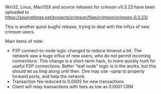 Win32, Linux, MacOSX and source releases for crimson v0.3.23 have been uploaded to
https://sourceforge.net/projects/crimson/files/crimson/crimson-0.3.23/

This is another quick bugfix release, trying to deal with the influx of new crimson users.

Main items of note:

* P2P connect-to-node logic changed to reduce timeout a bit.  The network saw a huge influx of new users, who do not permit incoming connections.  This change is a short-term hack, to more quickly hunt for useful P2P connections.  Better "leaf node" logic is in the works, but this should let us limp along until then.  One may use -upnp to properly forward ports, and help the network.
* Transaction fee reduced to 0.0005 for new transactions
* Client will relay transactions with fees as low as 0.0001 CRM
